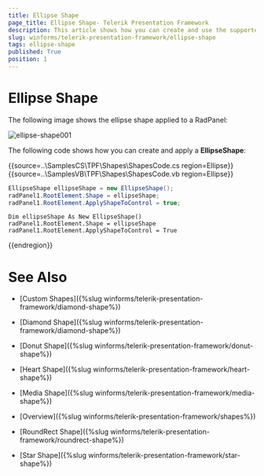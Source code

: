 ```yaml
---
title: Ellipse Shape
page_title: Ellipse Shape- Telerik Presentation Framework
description: This article shows how you can create and use the supported shapes.
slug: winforms/telerik-presentation-framework/ellipse-shape
tags: ellipse-shape
published: True
position: 1
---
```


# Ellipse Shape

The following image shows the ellipse shape applied to a RadPanel:

![ellipse-shape001](images/ellipse-shape001.png)

The following code shows how you can create and apply a __EllipseShape__:


{{source=..\SamplesCS\TPF\Shapes\ShapesCode.cs region=Ellipse}}  
{{source=..\SamplesVB\TPF\Shapes\ShapesCode.vb region=Ellipse}}
````C#
EllipseShape ellipseShape = new EllipseShape();
radPanel1.RootElement.Shape = ellipseShape;
radPanel1.RootElement.ApplyShapeToControl = true;

````
````VB.NET
Dim ellipseShape As New EllipseShape()
radPanel1.RootElement.Shape = ellipseShape
radPanel1.RootElement.ApplyShapeToControl = True

````  
 
{{endregion}} 


# See Also
* [Custom Shapes]({%slug winforms/telerik-presentation-framework/diamond-shape%})

* [Diamond Shape]({%slug winforms/telerik-presentation-framework/diamond-shape%})

* [Donut Shape]({%slug winforms/telerik-presentation-framework/donut-shape%})

* [Heart Shape]({%slug winforms/telerik-presentation-framework/heart-shape%})

* [Media Shape]({%slug winforms/telerik-presentation-framework/media-shape%})

* [Overview]({%slug winforms/telerik-presentation-framework/shapes%})

* [RoundRect Shape]({%slug winforms/telerik-presentation-framework/roundrect-shape%})

* [Star Shape]({%slug winforms/telerik-presentation-framework/star-shape%})

